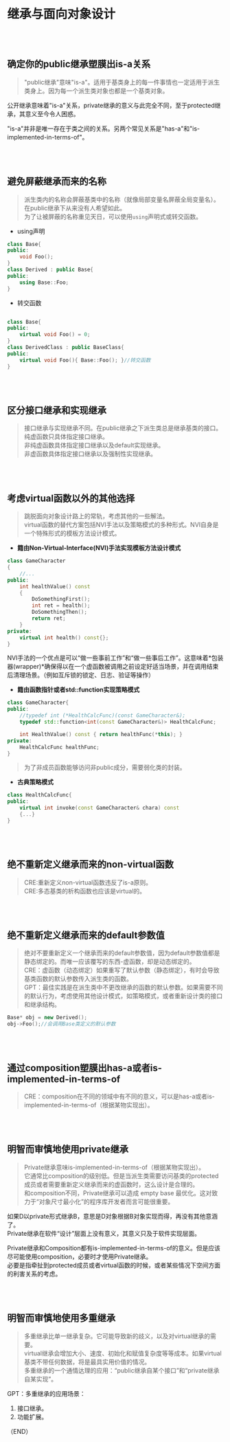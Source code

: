 # 继承与面向对象设计    

<br />
<br />

## 确定你的public继承塑膜出is-a关系    

> "public继承"意味"is-a"。适用于基类身上的每一件事情也一定适用于派生类身上。因为每一个派生类对象也都是一个基类对象。    

公开继承意味着"is-a"关系，private继承的意义与此完全不同，至于protected继承，其意义至今令人困惑。      

"is-a"并非是唯一存在于类之间的关系。另两个常见关系是"has-a"和"is-implemented-in-terms-of"。    

<br />
<br />

## 避免屏蔽继承而来的名称      

> 派生类内的名称会屏蔽基类中的名称（就像局部变量名屏蔽全局变量名）。在public继承下从来没有人希望如此。    
> 为了让被屏蔽的名称重见天日，可以使用`using`声明式或转交函数。    


- using声明        

```CPP
class Base{
public:
    void Foo();
}
class Derived : public Base{
public:
    using Base::Foo;
}
```

- 转交函数    

```CPP

class Base{
public:
    virtual void Foo() = 0;
}
class DerivedClass : public BaseClass{
public:
    virtual void Foo(){ Base::Foo(); }//转交函数  
}
```  


<br />
<br />

## 区分接口继承和实现继承    

> 接口继承与实现继承不同。在public继承之下派生类总是继承基类的接口。    
> 纯虚函数只具体指定接口继承。    
> 非纯虚函数具体指定接口继承以及default实现继承。    
> 非虚函数具体指定接口继承以及强制性实现继承。    


<br />
<br />


## 考虑virtual函数以外的其他选择      

> 跳脱面向对象设计路上的常轨，考虑其他的一些解法。    
> virtual函数的替代方案包括NVI手法以及策略模式的多种形式。NVI自身是一个特殊形式的模板方法设计模式。    

- **籍由Non-Virtual-Interface(NVI)手法实现模板方法设计模式**      

```CPP  
class GameCharacter
{
    //...
public:
    int healthValue() const
    {
        DoSomethingFirst();
        int ret = health();
        DoSomethingThen();
        return ret;
    }
private:
    virtual int health() const{};
}
```  

NVI手法的一个优点是可以“做一些事前工作”和“做一些事后工作”。这意味着*包装器(wrapper)*确保得以在一个虚函数被调用之前设定好适当场景，并在调用结束后清理场景。（例如互斥锁的锁定、日志、验证等操作）        


- **籍由函数指针或者std::function实现策略模式**    

```CPP  
class GameCharacter{
public:
    //typedef int (*HealthCalcFunc)(const GameCharacter&);
    typedef std::function<int(const GameCharacter&)> HealthCalcFunc;

    int HealthValue() const { return healthFunc(*this); }
private:
    HealthCalcFunc healthFunc;
}
```  

> 为了非成员函数能够访问非public成分，需要弱化类的封装。    

- **古典策略模式**    

```CPP
class HealthCalcFunc{
public:
    virtual int invoke(const GameCharacter& chara) const
    {...}
}
```  

<br />
<br />

## 绝不重新定义继承而来的non-virtual函数    

> CRE:重新定义non-virtual函数违反了is-a原则。    
> CRE:多态基类的析构函数也应该是virtual的。    

<br />
<br />

## 绝不重新定义继承而来的default参数值    

> 绝对不要重新定义一个继承而来的default参数值，因为default参数值都是静态绑定的。而唯一应该覆写的东西-虚函数，却是动态绑定的。    
> CRE：虚函数（动态绑定）如果重写了默认参数（静态绑定），有时会导致基类函数的默认参数传入派生类的函数。        
> GPT：最佳实践是在派生类中不更改继承的函数的默认参数。如果需要不同的默认行为，考虑使用其他设计模式，如策略模式，或者重新设计类的接口和继承结构。    

```CPP  
Base* obj = new Derived();
obj->Foo();//会调用Base类定义的默认参数    
```  

<br />
<br />

## 通过composition塑膜出has-a或者is-implemented-in-terms-of        

> CRE：composition在不同的领域中有不同的意义，可以是has-a或者is-implemented-in-terms-of（根据某物实现出）。    

<br />
<br />

## 明智而审慎地使用private继承    

> Private继承意味is-implemented-in-terms-of（根据某物实现出）。    
> 它通常比composition的级别低。但是当派生类需要访问基类的protected成员或者需要重新定义继承而来的虚函数时，这么设计是合理的。    
> 和composition不同，Private继承可以造成 empty base 最优化。这对致力于“对象尺寸最小化”的程序库开发者而言可能很重要。    

如果D以private形式继承B，意思是D对象根据B对象实现而得，再没有其他意涵了。    
Private继承在软件“设计”层面上没有意义，其意义只及于软件实现层面。    

Private继承和Composition都有is-implemented-in-terms-of的意义。但是应该尽可能使用composition，必要时才使用Private继承。    
必要是指牵扯到protected成员或者virtual函数的时候，或者某些情况下空间方面的利害关系的考虑。      

<br />
<br />

## 明智而审慎地使用多重继承      

> 多重继承比单一继承复杂。它可能导致新的歧义，以及对virtual继承的需要。    
> virtual继承会增加大小、速度、初始化和赋值复杂度等等成本。如果virtual基类不带任何数据，将是最具实用价值的情况。    
> 多重继承的一个通情达理的应用：“public继承自某个接口”和“private继承自某实现”。      

GPT：多重继承的应用场景：    
1. 接口继承。    
2. 功能扩展。    


（END）    





